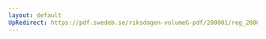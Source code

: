 ```yaml
---
layout: default
UpRedirect: https://pdf.swedeb.se/riksdagen-volumeG-pdf/200001/reg_200001/reg_200001_0106.pdf
---
```

